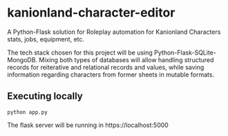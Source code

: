 # kanionland-character-editor
A Python-Flask solution for Roleplay automation for Kanionland Characters stats, jobs, equipment, etc.

The tech stack chosen for this project will be using Python-Flask-SQLite-MongoDB. Mixing both types of databases will allow handling structured records for reiterative and relational records and values, while saving information regarding characters from former sheets in mutable formats.

## Executing locally
```
python app.py
```
The flask server will be running in https://localhost:5000
